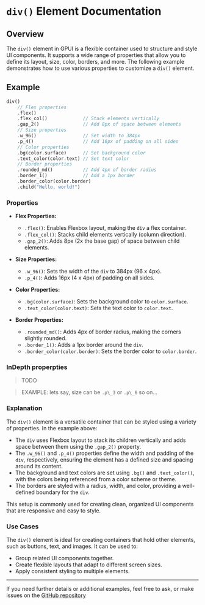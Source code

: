# `div()` Element Documentation

## Overview

The `div()` element in GPUI is a flexible container used to structure and style UI components. It supports a wide range of properties that allow you to define its layout, size, color, borders, and more. The following example demonstrates how to use various properties to customize a `div()` element.

## Example

```rust
div()
    // Flex properties
    .flex()
    .flex_col()             // Stack elements vertically
    .gap_2()                // Add 8px of space between elements
    // Size properties
    .w_96()                 // Set width to 384px
    .p_4()                  // Add 16px of padding on all sides
    // Color properties
    .bg(color.surface)      // Set background color
    .text_color(color.text) // Set text color
    // Border properties
    .rounded_md()           // Add 4px of border radius
    .border_1()             // Add a 1px border
    .border_color(color.border)
    .child("Hello, world!")
```

### Properties

- **Flex Properties:**
  - `.flex()`: Enables Flexbox layout, making the `div` a flex container.
  - `.flex_col()`: Stacks child elements vertically (column direction).
  - `.gap_2()`: Adds 8px (2x the base gap) of space between child elements.

- **Size Properties:**
  - `.w_96()`: Sets the width of the `div` to 384px (96 x 4px).
  - `.p_4()`: Adds 16px (4 x 4px) of padding on all sides.

- **Color Properties:**
  - `.bg(color.surface)`: Sets the background color to `color.surface`.
  - `.text_color(color.text)`: Sets the text color to `color.text`.

- **Border Properties:**
  - `.rounded_md()`: Adds 4px of border radius, making the corners slightly rounded.
  - `.border_1()`: Adds a 1px border around the `div`.
  - `.border_color(color.border)`: Sets the border color to `color.border`.

### InDepth properpties

> TODO

> EXAMPLE:
> lets say, size can be `.p\_3` or `.p\_6` so on...

### Explanation

The `div()` element is a versatile container that can be styled using a variety of properties. In the example above:

- The `div` uses Flexbox layout to stack its children vertically and adds space between them using the `.gap_2()` property.
- The `.w_96()` and `.p_4()` properties define the width and padding of the `div`, respectively, ensuring the element has a defined size and spacing around its content.
- The background and text colors are set using `.bg()` and `.text_color()`, with the colors being referenced from a color scheme or theme.
- The borders are styled with a radius, width, and color, providing a well-defined boundary for the `div`.

This setup is commonly used for creating clean, organized UI components that are responsive and easy to style.

### Use Cases

The `div()` element is ideal for creating containers that hold other elements, such as buttons, text, and images. It can be used to:

- Group related UI components together.
- Create flexible layouts that adapt to different screen sizes.
- Apply consistent styling to multiple elements.

---

If you need further details or additional examples, feel free to ask, or make issues on the [GitHub repository](https://github.com/Himasnhu-AT/GPUI-docs-unofficial)
